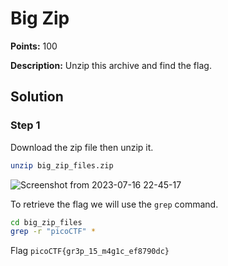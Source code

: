 # Big Zip


**Points:** 100

**Description:** Unzip this archive and find the flag.

## Solution 

### Step 1

Download the zip file then unzip it. 

```bash
unzip big_zip_files.zip
```

![Screenshot from 2023-07-16 22-45-17](https://github.com/HelsNetwork/CTF-writeups/assets/87879515/cc185f3e-63df-4f4e-a984-f37a8afc730e)

To retrieve the flag we will use the `grep` command. 

```bash
cd big_zip_files
grep -r "picoCTF" * 
```


Flag 
`picoCTF{gr3p_15_m4g1c_ef8790dc}`
